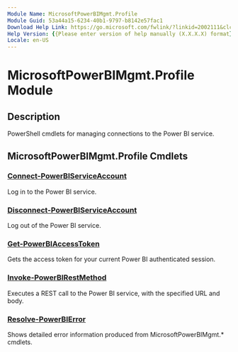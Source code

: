 ```yaml
---
Module Name: MicrosoftPowerBIMgmt.Profile
Module Guid: 53a44a15-6234-40b1-9797-b8142e57fac1
Download Help Link: https://go.microsoft.com/fwlink/?linkid=2002111&clcid=0x409
Help Version: {{Please enter version of help manually (X.X.X.X) format}}
Locale: en-US
---
```


# MicrosoftPowerBIMgmt.Profile Module
## Description
PowerShell cmdlets for managing connections to the Power BI service.

## MicrosoftPowerBIMgmt.Profile Cmdlets
### [Connect-PowerBIServiceAccount](Connect-PowerBIServiceAccount.md)
Log in to the Power BI service.

### [Disconnect-PowerBIServiceAccount](Disconnect-PowerBIServiceAccount.md)
Log out of the Power BI service.

### [Get-PowerBIAccessToken](Get-PowerBIAccessToken.md)
Gets the access token for your current Power BI authenticated session.

### [Invoke-PowerBIRestMethod](Invoke-PowerBIRestMethod.md)
Executes a REST call to the Power BI service, with the specified URL and body.

### [Resolve-PowerBIError](Resolve-PowerBIError.md)
Shows detailed error information produced from MicrosoftPowerBIMgmt.* cmdlets.


